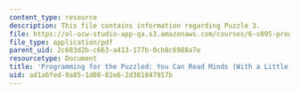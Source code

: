 ```yaml
---
content_type: resource
description: This file contains information regarding Puzzle 3.
file: https://ol-ocw-studio-app-qa.s3.amazonaws.com/courses/6-s095-programming-for-the-puzzled-january-iap-2018/ad1a6fed9a851d0882e62d381847917b_MIT6_S095IAP18_Puzzle_3.pdf
file_type: application/pdf
parent_uid: 2c683d2b-c663-a413-177b-0cb8c6988a7e
resourcetype: Document
title: 'Programming for the Puzzled: You Can Read Minds (With a Little Calibration)'
uid: ad1a6fed-9a85-1d08-82e6-2d381847917b
---
```

